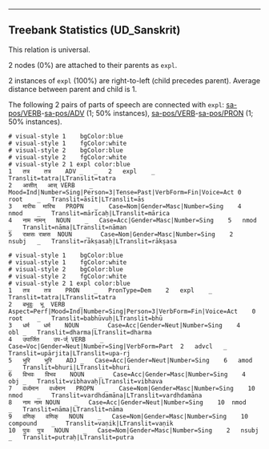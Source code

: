 

--------------------------------------------------------------------------------

## Treebank Statistics (UD_Sanskrit)

This relation is universal.

2 nodes (0%) are attached to their parents as `expl`.

2 instances of `expl` (100%) are right-to-left (child precedes parent).
Average distance between parent and child is 1.

The following 2 pairs of parts of speech are connected with `expl`: [sa-pos/VERB]()-[sa-pos/ADV]() (1; 50% instances), [sa-pos/VERB]()-[sa-pos/PRON]() (1; 50% instances).


~~~ conllu
# visual-style 1	bgColor:blue
# visual-style 1	fgColor:white
# visual-style 2	bgColor:blue
# visual-style 2	fgColor:white
# visual-style 2 1 expl	color:blue
1	तत्र	तत्र	ADV	_	_	2	expl	_	Translit=tatra|LTranslit=tatra
2	आसीत्	आस्	VERB	_	Mood=Ind|Number=Sing|Person=3|Tense=Past|VerbForm=Fin|Voice=Act	0	root	_	Translit=āsīt|LTranslit=ās
3	मारीचः	मारिच	PROPN	_	Case=Nom|Gender=Masc|Number=Sing	4	nmod	_	Translit=mārīcaḥ|LTranslit=mārica
4	नाम	नामन्	NOUN	_	Case=Acc|Gender=Masc|Number=Sing	5	nmod	_	Translit=nāma|LTranslit=nāman
5	राक्षसः	राक्षस	NOUN	_	Case=Nom|Gender=Masc|Number=Sing	2	nsubj	_	Translit=rākṣasaḥ|LTranslit=rākṣasa

~~~


~~~ conllu
# visual-style 1	bgColor:blue
# visual-style 1	fgColor:white
# visual-style 2	bgColor:blue
# visual-style 2	fgColor:white
# visual-style 2 1 expl	color:blue
1	तत्र	तत्र	PRON	_	PronType=Dem	2	expl	_	Translit=tatra|LTranslit=tatra
2	बभूवुः	भू	VERB	_	Aspect=Perf|Mood=Ind|Number=Sing|Person=3|VerbForm=Fin|Voice=Act	0	root	_	Translit=babhūvuḥ|LTranslit=bhū
3	धर्म	धर्म	NOUN	_	Case=Acc|Gender=Neut|Number=Sing	4	obl	_	Translit=dharma|LTranslit=dharma
4	उपार्जित	उप-र्ज्	VERB	_	Case=Voc|Gender=Neut|Number=Sing|VerbForm=Part	2	advcl	_	Translit=upārjita|LTranslit=upa-rj
5	भुरि	भुरि	ADJ	_	Case=Acc|Gender=Neut|Number=Sing	6	amod	_	Translit=bhuri|LTranslit=bhuri
6	विभवः	विभव	NOUN	_	Case=Acc|Gender=Masc|Number=Sing	4	obj	_	Translit=vibhavaḥ|LTranslit=vibhava
7	वर्ध्दमान	वर्ध्दमान	PROPN	_	Case=Nom|Gender=Masc|Number=Sing	10	nmod	_	Translit=vardhdamāna|LTranslit=vardhdamāna
8	नाम	नाम	NOUN	_	Case=Acc|Gender=Neut|Number=Sing	10	nmod	_	Translit=nāma|LTranslit=nāma
9	वणिक्	वणिक्	NOUN	_	Case=Nom|Gender=Masc|Number=Sing	10	compound	_	Translit=vaṇik|LTranslit=vaṇik
10	पुत्रः	पुत्र	NOUN	_	Case=Nom|Gender=Masc|Number=Sing	2	nsubj	_	Translit=putraḥ|LTranslit=putra

~~~


